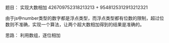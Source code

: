 题目： 实现大数相加
426709752318213213 + 9548125312913212321


由于js中number类型的数字都是浮点类型，而浮点类型都有位数的限制，超过位数则不准确，实现一个算法，让两个超大数相加得到的结果是准确的。



思路： 利用数组，逐位相加


